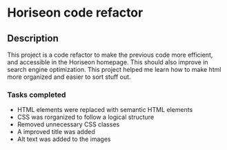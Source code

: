 # Horiseon code refactor

## Description

This project is a code refactor to make the previous code more efficient, and accessible in the Horiseon homepage. This should also improve in search engine optimization. This project helped me learn how to make html more organized and easier to sort stuff out.

### Tasks completed

- HTML elements were replaced with semantic HTML elements
- CSS was rorganized to follow a logical structure
- Removed unnecessary CSS classes
- A improved title was added
- Alt text was added to the images
